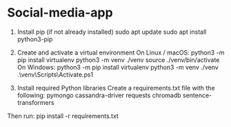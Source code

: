 # Social-media-app
1. Install pip (if not already installed)
sudo apt update
sudo apt install python3-pip

3. Create and activate a virtual environment
On Linux / macOS:
python3 -m pip install virtualenv
python3 -m venv ./venv
source ./venv/bin/activate
On Windows:
python3 -m pip install virtualenv
python3 -m venv ./venv
.\venv\Scripts\Activate.ps1

5. Install required Python libraries
Create a requirements.txt file with the following:
pymongo
cassandra-driver
requests
chromadb
sentence-transformers

Then run:
pip install -r requirements.txt
